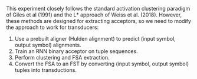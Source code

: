 This experiment closely follows the standard activation clustering paradigm of Giles et al (1991) and the L* approach of Weiss et al. (2018). However, these methods are designed for extracting acceptors, so we need to modify the approach to work for transducers:

1. Use a prebuilt aligner (Hulden alignment) to predict (input symbol, output symbol) alignments. 
2. Train an RNN binary acceptor on tuple sequences.
3. Perform clustering and FSA extraction.
4. Convert the FSA to an FST by converting (input symbol, output symbol) tuples into transductions.
